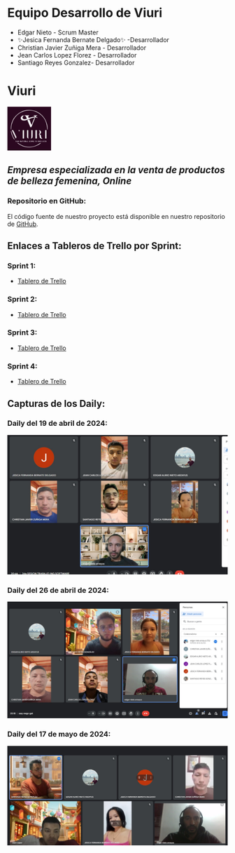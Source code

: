 # Equipo Desarrollo de Viuri
- Edgar Nieto - Scrum Master
- ✨Jesica Fernanda Bernate Delgado✨ -Desarrollador
- Christian Javier Zuñiga Mera - Desarrollador
- Jean Carlos Lopez Florez - Desarrollador
- Santiago Reyes Gonzalez- Desarrollador 

# Viuri
<img src="./images/logo_viuri_morado.svg" alt="Logo" width="100" height="100">

## _Empresa especializada en la venta de productos de belleza femenina, Online_

### Repositorio en GitHub:
El código fuente de nuestro proyecto está disponible en nuestro repositorio de [GitHub](https://github.com/SantiagoReyesGonzalez/viuri).

## Enlaces a Tableros de Trello por Sprint:

### Sprint 1:
- [Tablero de Trello](https://trello.com/b/O6SDGT0C/sprint-1)

### Sprint 2:
- [Tablero de Trello](https://trello.com/b/2OdU8BfL/sprint-2)

### Sprint 3:
- [Tablero de Trello](https://trello.com/b/b4uDtDRM/sprint-3)

### Sprint 4:
- [Tablero de Trello](https://trello.com/b/nqk4Jfum/sprint-4)

## Capturas de los Daily:

### Daily del 19 de abril de 2024:
![Daily del 19 de abril de 2024](./images/19-04.jpeg)

### Daily del 26 de abril de 2024:
![Daily del 26 de abril de 2024](./images/26-04.jpeg)

### Daily del 17 de mayo de 2024:
![Daily del 17 de mayo de 2024](./images/17-05.jpeg)
